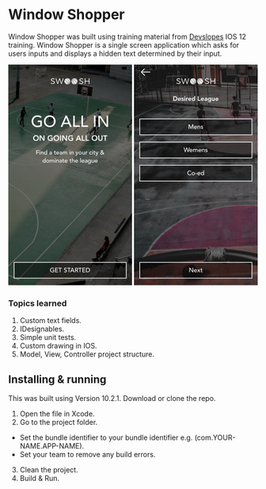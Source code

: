 # Window Shopper

Window Shopper was built using training material from [Devslopes](https://www.devslopes.com/) IOS 12 training.
Window Shopper is a single screen application which asks for users inputs and displays a hidden text determined by their input.

![alt text][homeScreen1] ![alt text][homeScreen2]

### Topics learned
1. Custom text fields.
2. IDesignables.
3. Simple unit tests.
4. Custom drawing in IOS.
5. Model, View, Controller project structure.

## Installing & running
This was built using Version 10.2.1. Download or clone the repo.

1. Open the file in Xcode.
2. Go to the project folder.
* Set the bundle identifier to your bundle identifier e.g. (com.YOUR-NAME.APP-NAME).
* Set your team to remove any build errors.
3. Clean the project.
4. Build & Run.

[homeScreen1]: https://github.com/dalyodhran/swoosh-app/blob/master/screenShots/homeScreen.png
[homeScreen2]: https://github.com/dalyodhran/swoosh-app/blob/master/screenShots/screen2.png
